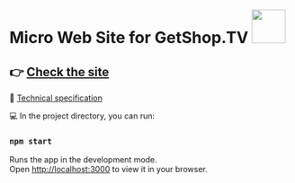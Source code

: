 # Micro Web Site for GetShop.TV <img src="https://i.giphy.com/media/4uVyQiFGLicuI/giphy.webp" width="60">

## 👉 [Check the site](https://getshoptv.onrender.com)
📝 [Technical specification](https://docs.google.com/document/d/1L6mJSQcasPMB3Xs-keT3cbkhPiQlrQDhvvoFIAefL9I/edit)

💻  In the project directory, you can run:

### `npm start`

Runs the app in the development mode.\
Open [http://localhost:3000](http://localhost:3000) to view it in your browser.

